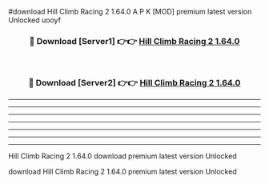 #download Hill Climb Racing 2 1.64.0 A P K [MOD] premium latest version Unlocked uooyf 



<div align="center">
<h3>🔴 Download [Server1] 👉👉 <a href="https://apkdownload1.web.app/">Hill Climb Racing 2 1.64.0</a></h3><br>

<h3>🔴 Download [Server2] 👉👉 <a href="https://apkdownload1.web.app/">Hill Climb Racing 2 1.64.0</a></h3>
</div>





----------------------------------------------------------

----------------------------------------------------------

----------------------------------------------------------

----------------------------------------------------------

----------------------------------------------------------

----------------------------------------------------------

----------------------------------------------------------

Hill Climb Racing 2 1.64.0 download premium latest version Unlocked

download Hill Climb Racing 2 1.64.0 premium latest version Unlocked
